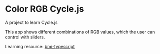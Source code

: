 # Color RGB Cycle.js

A project to learn Cycle.js

This app shows different combinations of RGB values, which the user can control with sliders.

Learning resource:
[bmi-typescript](https://github.com/cyclejs/cyclejs/tree/master/examples/bmi-typescript)